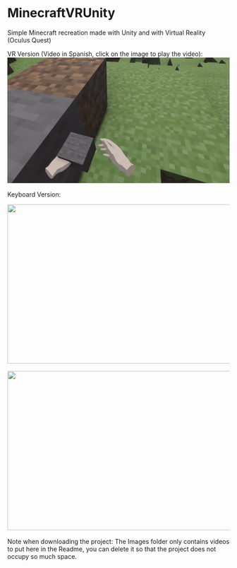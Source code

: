 # MinecraftVRUnity
Simple Minecraft recreation made with Unity and with Virtual Reality (Oculus Quest)

VR Version (Video in Spanish, click on the image to play the video):
[![MinecraftVRUnity preview](https://github.com/JLPM22/MinecraftVRUnity/blob/master/Images/videoImage.png)](https://www.youtube.com/watch?v=87Br93ba83c)

Keyboard Version:
<p align="center">
  <img width="640" height="360" src="https://github.com/JLPM22/MinecraftUnity/blob/master/Images/minecraftUnity.gif?raw=true">
</p>

<p align="center">
  <img width="640" height="360" src="https://github.com/JLPM22/MinecraftUnity/blob/master/Images/sunDayCycleMinecraftUnity.gif?raw=true">
</p>


Note when downloading the project: The Images folder only contains videos to put here in the Readme, you can delete it so that the project does not occupy so much space.
